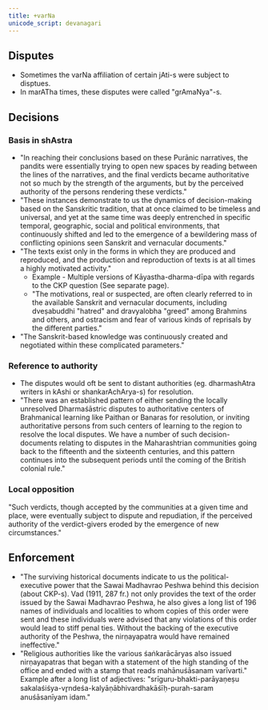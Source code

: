 ```yaml
---
title: +varNa
unicode_script: devanagari
---
```


## Disputes
- Sometimes the varNa affiliation of certain jAti-s were subject to disptues.
- In marATha times, these disputes were called "grAmaNya"-s.

## Decisions
### Basis in shAstra
- "In reaching their conclusions based on these Purānic narratives, the pandits were essentially trying to open new spaces by reading between the lines of the narratives, and the final verdicts became authoritative not so much by the strength of the arguments, but by the perceived authority of the persons rendering these verdicts."
- "These instances demonstrate to us the dynamics of decision-making based on the Sanskritic tradition, that at once claimed to be timeless and universal, and yet at the same time was deeply entrenched in specific temporal, geographic, social and political environments, that continuously shifted and led to the emergence of a bewildering mass of conflicting opinions seen Sanskrit and vernacular documents."
- "The texts exist only in the forms in which they are produced and reproduced, and the production and reproduction of texts is at all times a highly motivated activity."
    - Example - Multiple versions of Kāyastha-dharma-dīpa with regards to the CKP question (See separate page).
    - "The motivations, real or suspected, are often clearly referred to in the available Sanskrit and vernacular documents, including dveṣabuddhi "hatred" and dravyalobha "greed" among Brahmins and others, and ostracism and fear of various kinds of reprisals by the different parties."
- "The Sanskrit-based knowledge was continuously created and negotiated within these complicated parameters."

### Reference to authority
- The disputes would oft be sent to distant authorities (eg. dharmashAtra writers in kAshi or shankarAchArya-s) for resolution.
- "There was an established pattern of either sending the locally unresolved Dharmaśāstric disputes to authoritative centers of Brahmanical learning like Paithan or Banaras for resolution, or inviting authoritative persons from such centers of learning to the region to resolve the local disputes. We have a number of such decision-documents relating to disputes in the Maharashtrian communities going back to the fifteenth and the sixteenth centuries, and this pattern continues into the subsequent periods until the coming of the British colonial rule."

### Local opposition
"Such verdicts, though accepted by the communities at a given time and place, were eventually subject to dispute and repudiation, if the perceived authority of the verdict-givers eroded by the emergence of new circumstances."

## Enforcement
- "The surviving historical documents indicate to us the political-executive power that the Sawai Madhavrao Peshwa behind this decision (about CKP-s). Vad (1911, 287 fr.) not only provides the text of the order issued by the Sawai Madhavrao Peshwa, he also gives a long list of 196 names of individuals and localities to whom copies of this order were sent and these individuals were advised that any violations of this order would lead to stiff penal ties. Without the backing of the executive authority of the Peshwa, the nirṇayapatra would have remained ineffective."
- "Religious authorities like the various śaṅkarācāryas also issued nirṇayapatras that began with a statement of the high standing of the office and ended with a stamp that reads mahānuśāsanam varīvarti." Example after a long list of adjectives: "srīguru-bhakti-parāyaṇeṣu sakalaśiśya-vr̥ndeśa-kalyāṇābhivardhakāśīḥ-purah-saram anuśāsanīyam idam."
